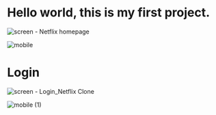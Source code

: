 <h1>Hello world, this is my first project.</h1>

![screen - Netflix homepage](https://github.com/TheJoaoVitorio/Netflix-Page-and-login/assets/141413107/efcd34c9-4e67-4db4-8588-3dc16fe0aae4)

![mobile](https://github.com/TheJoaoVitorio/Netflix-Page-and-login/assets/141413107/22c3ced2-d653-4907-92e9-cf3803121b63)
  
<h1>Login</h1>

![screen - Login_Netflix Clone](https://github.com/TheJoaoVitorio/Netflix-Page-and-login/assets/141413107/8ea38875-5565-49ba-9f12-2228aa0a4117)

![mobile (1)](https://github.com/TheJoaoVitorio/Netflix-Page-and-login/assets/141413107/f6f90f2d-4b93-406f-a3cb-d1e53a4decf5)
  

